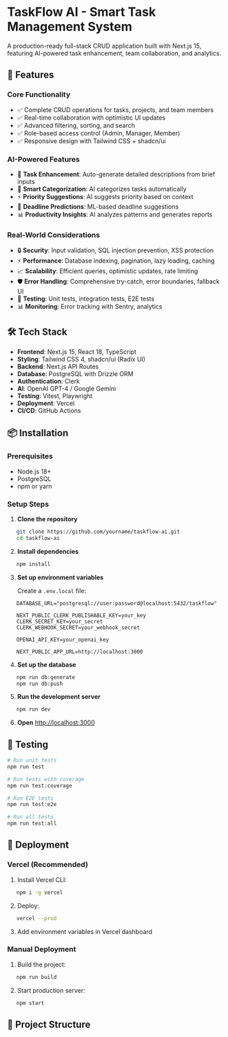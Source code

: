 # TaskFlow AI - Smart Task Management System

A production-ready full-stack CRUD application built with Next.js 15, featuring AI-powered task enhancement, team collaboration, and analytics.

## 🎯 Features

### Core Functionality
- ✅ Complete CRUD operations for tasks, projects, and team members
- ✅ Real-time collaboration with optimistic UI updates
- ✅ Advanced filtering, sorting, and search
- ✅ Role-based access control (Admin, Manager, Member)
- ✅ Responsive design with Tailwind CSS + shadcn/ui

### AI-Powered Features
- 🤖 **Task Enhancement**: Auto-generate detailed descriptions from brief inputs
- 🎯 **Smart Categorization**: AI categorizes tasks automatically
- ⚡ **Priority Suggestions**: AI suggests priority based on context
- 📅 **Deadline Predictions**: ML-based deadline suggestions
- 📊 **Productivity Insights**: AI analyzes patterns and generates reports

### Real-World Considerations
- 🔒 **Security**: Input validation, SQL injection prevention, XSS protection
- ⚡ **Performance**: Database indexing, pagination, lazy loading, caching
- 📈 **Scalability**: Efficient queries, optimistic updates, rate limiting
- 🛡️ **Error Handling**: Comprehensive try-catch, error boundaries, fallback UI
- 🧪 **Testing**: Unit tests, integration tests, E2E tests
- 📊 **Monitoring**: Error tracking with Sentry, analytics

## 🛠️ Tech Stack

- **Frontend**: Next.js 15, React 18, TypeScript
- **Styling**: Tailwind CSS 4, shadcn/ui (Radix UI)
- **Backend**: Next.js API Routes
- **Database**: PostgreSQL with Drizzle ORM
- **Authentication**: Clerk
- **AI**: OpenAI GPT-4 / Google Gemini
- **Testing**: Vitest, Playwright
- **Deployment**: Vercel
- **CI/CD**: GitHub Actions

## 📦 Installation

### Prerequisites
- Node.js 18+ 
- PostgreSQL
- npm or yarn

### Setup Steps

1. **Clone the repository**
```bash
   git clone https://github.com/yourname/taskflow-ai.git
   cd taskflow-ai
```

2. **Install dependencies**
```bash
   npm install
```

3. **Set up environment variables**
   
   Create a `.env.local` file:
```env
   DATABASE_URL="postgresql://user:password@localhost:5432/taskflow"
   
   NEXT_PUBLIC_CLERK_PUBLISHABLE_KEY=your_key
   CLERK_SECRET_KEY=your_secret
   CLERK_WEBHOOK_SECRET=your_webhook_secret
   
   OPENAI_API_KEY=your_openai_key
   
   NEXT_PUBLIC_APP_URL=http://localhost:3000
```

4. **Set up the database**
```bash
   npm run db:generate
   npm run db:push
```

5. **Run the development server**
```bash
   npm run dev
```

6. **Open** [http://localhost:3000](http://localhost:3000)

## 🧪 Testing
```bash
# Run unit tests
npm run test

# Run tests with coverage
npm run test:coverage

# Run E2E tests
npm run test:e2e

# Run all tests
npm run test:all
```

## 🚀 Deployment

### Vercel (Recommended)

1. Install Vercel CLI:
```bash
   npm i -g vercel
```

2. Deploy:
```bash
   vercel --prod
```

3. Add environment variables in Vercel dashboard

### Manual Deployment

1. Build the project:
```bash
   npm run build
```

2. Start production server:
```bash
   npm start
```

## 📁 Project Structure